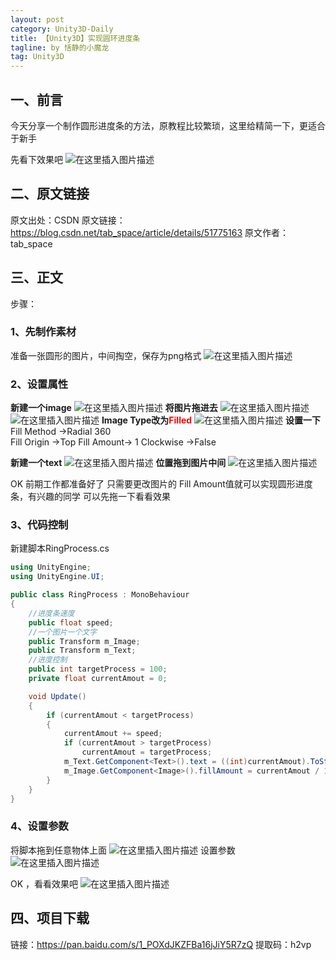 ```yaml
---
layout: post
category: Unity3D-Daily
title: 【Unity3D】实现圆环进度条
tagline: by 恬静的小魔龙
tag: Unity3D
---
```


## 一、前言
今天分享一个制作圆形进度条的方法，原教程比较繁琐，这里给精简一下，更适合于新手

先看下效果吧
![在这里插入图片描述](https://img-blog.csdnimg.cn/20190617165959212.gif)

## 二、原文链接
原文出处：CSDN
原文链接：https://blog.csdn.net/tab_space/article/details/51775163
原文作者：tab_space

## 三、正文

步骤：
### 1、先制作素材
准备一张圆形的图片，中间掏空，保存为png格式
![在这里插入图片描述](https://img-blog.csdnimg.cn/20190617170123442.png?x-oss-process=image/watermark,type_ZmFuZ3poZW5naGVpdGk,shadow_10,text_aHR0cHM6Ly9ibG9nLmNzZG4ubmV0L3E3NjQ0MjQ1Njc=,size_16,color_FFFFFF,t_70)

### 2、设置属性

**新建一个image**
![在这里插入图片描述](https://img-blog.csdnimg.cn/20190617170241138.png?x-oss-process=image/watermark,type_ZmFuZ3poZW5naGVpdGk,shadow_10,text_aHR0cHM6Ly9ibG9nLmNzZG4ubmV0L3E3NjQ0MjQ1Njc=,size_16,color_FFFFFF,t_70)
**将图片拖进去**
![在这里插入图片描述](https://img-blog.csdnimg.cn/20190617170319830.png?x-oss-process=image/watermark,type_ZmFuZ3poZW5naGVpdGk,shadow_10,text_aHR0cHM6Ly9ibG9nLmNzZG4ubmV0L3E3NjQ0MjQ1Njc=,size_16,color_FFFFFF,t_70)
![在这里插入图片描述](https://img-blog.csdnimg.cn/20190617170332666.png?x-oss-process=image/watermark,type_ZmFuZ3poZW5naGVpdGk,shadow_10,text_aHR0cHM6Ly9ibG9nLmNzZG4ubmV0L3E3NjQ0MjQ1Njc=,size_16,color_FFFFFF,t_70)
**Image Type改为<font color="red">Filled</font>**
![在这里插入图片描述](https://img-blog.csdnimg.cn/20190617170417935.png?x-oss-process=image/watermark,type_ZmFuZ3poZW5naGVpdGk,shadow_10,text_aHR0cHM6Ly9ibG9nLmNzZG4ubmV0L3E3NjQ0MjQ1Njc=,size_16,color_FFFFFF,t_70)
**设置一下**
Fill Method	->Radial 360	
Fill Origin	->Top
Fill Amount-> 1
Clockwise ->False

**新建一个text**
![在这里插入图片描述](https://img-blog.csdnimg.cn/2019061717090612.png?x-oss-process=image/watermark,type_ZmFuZ3poZW5naGVpdGk,shadow_10,text_aHR0cHM6Ly9ibG9nLmNzZG4ubmV0L3E3NjQ0MjQ1Njc=,size_16,color_FFFFFF,t_70)
**位置拖到图片中间**
![在这里插入图片描述](https://img-blog.csdnimg.cn/20190617170943322.png)

OK 前期工作都准备好了  只需要更改图片的 Fill Amount值就可以实现圆形进度条，有兴趣的同学  可以先拖一下看看效果

### 3、代码控制

新建脚本RingProcess.cs

```csharp
using UnityEngine;
using UnityEngine.UI;

public class RingProcess : MonoBehaviour
{
    //进度条速度
    public float speed;
    //一个图片一个文字
    public Transform m_Image;
    public Transform m_Text;
    //进度控制
    public int targetProcess = 100;
    private float currentAmout = 0;

    void Update()
    {
        if (currentAmout < targetProcess)
        {
            currentAmout += speed;
            if (currentAmout > targetProcess)
                currentAmout = targetProcess;
            m_Text.GetComponent<Text>().text = ((int)currentAmout).ToString() + "%";
            m_Image.GetComponent<Image>().fillAmount = currentAmout / 100.0f;
        }
    }
}

```
### 4、设置参数
将脚本拖到任意物体上面
![在这里插入图片描述](https://img-blog.csdnimg.cn/2019061717105851.png?x-oss-process=image/watermark,type_ZmFuZ3poZW5naGVpdGk,shadow_10,text_aHR0cHM6Ly9ibG9nLmNzZG4ubmV0L3E3NjQ0MjQ1Njc=,size_16,color_FFFFFF,t_70)
设置参数
![在这里插入图片描述](https://img-blog.csdnimg.cn/20190617171133112.png)

OK  ，看看效果吧
![在这里插入图片描述](https://img-blog.csdnimg.cn/20190617171315474.gif)

## 四、项目下载
链接：https://pan.baidu.com/s/1_POXdJKZFBa16jJiY5R7zQ 
提取码：h2vp 
